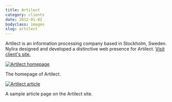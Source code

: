 ```yaml
---
title: Artilect
category: clients
date: 2012-01-02
bodyclass: images
slug: artilect
---
```


Artilect is an information processing company based in Stockholm, Sweden. Nylira designed and developed a distinctive web presence for Artilect. [Visit client's site.](http://artilect.se/)

<div class="figure">
  <a href="../assets/images/clients/artilect-01.png"><img src="../assets/images/clients/artilect-01.png" alt="Artilect homepage"></a>
  <div class="figcaption">
    <p>The homepage of Artilect.</p>
  </div>
</div>

<div class="figure">
  <a href="../assets/images/clients/artilect-02.png"><img src="../assets/images/clients/artilect-02.png" alt="Artilect article"></a>
  <div class="figcaption">
    <p>A sample article page on the Artilect site.</p>
  </div>
</div>
